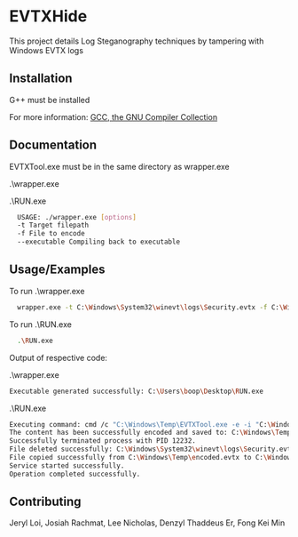 
# EVTXHide

This project details Log Steganography techniques by tampering with Windows EVTX logs

## Installation

G++ must be installed

For more information: [GCC, the GNU Compiler Collection
](https://gcc.gnu.org/)

## Documentation

EVTXTool.exe must be in the same directory as wrapper.exe

.\wrapper.exe 

.\RUN.exe


```bash
  USAGE: ./wrapper.exe [options]
  -t Target filepath
  -f File to encode
  --executable Compiling back to executable
```


## Usage/Examples

To run .\wrapper.exe

```bash
  wrapper.exe -t C:\Windows\System32\winevt\logs\Security.evtx -f C:\Windows\System32\calc.exe --executable C:\Users\boop\Desktop\RUN.exe
```

To run .\RUN.exe 
```bash
  .\RUN.exe
```

Output of respective code:

.\wrapper.exe
```bash
Executable generated successfully: C:\Users\boop\Desktop\RUN.exe

```

.\RUN.exe
```bash
Executing command: cmd /c "C:\Windows\Temp\EVTXTool.exe -e -i "C:\Windows\System32\winevt\logs\Security.evtx" -o "C:\Windows\Temp\encoded.evtx" -f "C:\Windows\Temp\toEncode.txt" -s 27 -s 28"
The content has been successfully encoded and saved to: C:\Windows\Temp\encoded.evtx
Successfully terminated process with PID 12232.
File deleted successfully: C:\Windows\System32\winevt\logs\Security.evtx
File copied successfully from C:\Windows\Temp\encoded.evtx to C:\Windows\System32\winevt\logs\Security.evtx
Service started successfully.
Operation completed successfully.
```
## Contributing

Jeryl Loi, Josiah Rachmat, Lee Nicholas, Denzyl Thaddeus Er, Fong Kei Min